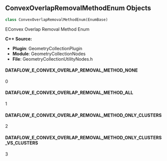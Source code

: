 ## ConvexOverlapRemovalMethodEnum Objects

```python
class ConvexOverlapRemovalMethodEnum(EnumBase)
```

EConvex Overlap Removal Method Enum

**C++ Source:**

- **Plugin**: GeometryCollectionPlugin
- **Module**: GeometryCollectionNodes
- **File**: GeometryCollectionUtilityNodes.h

<a id="unreal.ConvexOverlapRemovalMethodEnum.DATAFLOW_E_CONVEX_OVERLAP_REMOVAL_METHOD_NONE"></a>

#### DATAFLOW_E_CONVEX_OVERLAP_REMOVAL_METHOD_NONE

0

<a id="unreal.ConvexOverlapRemovalMethodEnum.DATAFLOW_E_CONVEX_OVERLAP_REMOVAL_METHOD_ALL"></a>

#### DATAFLOW_E_CONVEX_OVERLAP_REMOVAL_METHOD_ALL

1

<a id="unreal.ConvexOverlapRemovalMethodEnum.DATAFLOW_E_CONVEX_OVERLAP_REMOVAL_METHOD_ONLY_CLUSTERS"></a>

#### DATAFLOW_E_CONVEX_OVERLAP_REMOVAL_METHOD_ONLY_CLUSTERS

2

<a id="unreal.ConvexOverlapRemovalMethodEnum.DATAFLOW_E_CONVEX_OVERLAP_REMOVAL_METHOD_ONLY_CLUSTERS_VS_CLUSTERS"></a>

#### DATAFLOW_E_CONVEX_OVERLAP_REMOVAL_METHOD_ONLY_CLUSTERS_VS_CLUSTERS

3

<a id="unreal.ClusterSizeMethodEnum"></a>